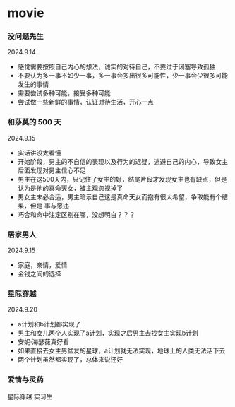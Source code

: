 # movie

### 没问题先生
2024.9.14
- 感觉需要按照自己内心的想法，诚实的对待自己，不要过于闭塞导致孤独
- 不要认为多一事不如少一事，多一事会多出很多可能性，少一事会少很多可能发生的事情
- 需要尝试多种可能，接受多种可能
- 尝试做一些新鲜的事情，认证对待生活，开心一点

### 和莎莫的 500 天
2024.9.15
- 实话讲没太看懂
- 开始阶段，男主的不自信的表现以及行为的迟疑，逃避自己的内心，导致女主后面发现对男主信心不足
- 男主在这500天内，只记住了女主的好，结尾片段才发现女主也有缺点，但是认为是他的真命天女，被主观忽视掉了
- 男女主未必合适，男主暗示自己这是真命天女而抱有很大希望，争取能有个结果，但是 事与愿违
- 巧合和命中注定区别在哪，没想明白？？？

### 居家男人
2024.9.15
- 家庭，亲情，爱情
- 金钱之间的选择


### 星际穿越
2024.9.20
- a计划和b计划都实现了
- 男主和女儿两个人实现了a计划，实现之后男主去找女主实现b计划
- 安妮·海瑟薇真好看
- 如果直接去女主男盆友的星球，a计划就无法实现，地球上的人类无法活下去
- 两个计划虽然都实现了，总体来说还好

### 爱情与灵药
星际穿越
实习生

